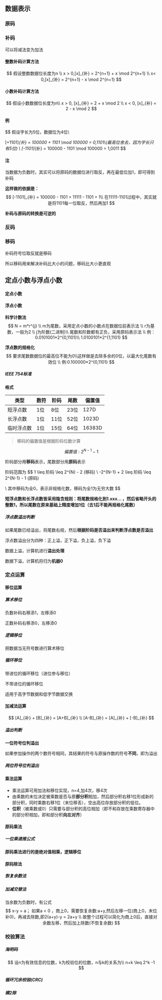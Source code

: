 ## 	数据表示

### 原码



###  补码

可以将减法变为加法

#### 整数补码计算方法

$$
假设整数数据位长度为n \\
x > 0,[x]_{补} = 2^{n+1} + x \mod 2^{n+1}
\\
x< 0,[x]_{补} = 2^{n+1} - x \mod 2^{n+1}
$$



#### 小数补码计算方法

$$
假设小数数据位长度为n\\
x > 0, [x]_{补} = 2 + x \mod 2
\\
x < 0, [x]_{补} = 2 - x \mod 2
$$



#### 例

$$
假设字长为5位，数据位为4位\\

[+1101]_{补} = 100000 + 1101 \mod 100000 = 0,1101\\(最高位舍去，因为字长只有5位)
\\
[-1101]_{补} = 100000 - 1101 \mod 100000 = 1,0011
$$



#### 注

当数据为负数时，其实可以将原码的数据位进行取反，再在最低位加1，即可得到补码

**这样做的依据是：**
$$
[-1101]_{补} = 100000 - 1101 = 11111 - 1101 + 1\\
在11111-1101过程中，其实就是将1101每一位取反，然后再加1
$$










**补码与原码的转换是可逆的**



### 反码



### 移码

补码符号位取反就是移码

所以移码用来解决补码比大小的问题，移码比大小更直观



## 定点小数与浮点小数

#### 定点小数





#### 浮点小数





**科学计数法**
$$
N = m*r^{j}
\\
m为尾数，采用定点小数的小数点在数据位前表示法
\\
r为基数，一般为2
\\
j为阶数(二进制)\\
尾数和阶数都有正负，采用原码表示法
\\
例：0.0101001*2^{0,1101}\\
1.0100101*2^{1,1101}
$$


**浮点数的规格化**
$$
要求尾数数据位的最高位不能为0\\这样做是去除多余的0位，以最大化尾数有效位
\\
例:0.100000*2^{0,1101}
$$



##### IEEE 754标准

**格式**

| 类型       | 数符 | 阶码 | 尾数 | 偏置值 |
| ---------- | ---- | ---- | ---- | ------ |
| 短浮点数   | 1位  | 8位  | 23位 | 127D   |
| 长浮点数   | 1位  | 11位 | 52位 | 1023D  |
| 临时浮点数 | 1位  | 15位 | 64位 | 16383D |

> 移码的偏置值是根据阶码位数计算

$$
偏置值: 2^{N-1}-1
$$



阶码部分用**移码**表示，尾数部分用**原码**表示

阶码范围为
$$
1 \leq 阶码 \leq 2^{N} - 2 (移码)
\\
-2^{N-1} + 2 \leq 阶码 \leq 2^{N-1} - 1 (原码)

\\
其中移码为全0，表示非规格化数，移码为全1为无穷大数
$$




**短浮点数和长浮点数皆采用隐含规则：将尾数规格化到1.xxx... ，然后省略开头的整数1，所以尾数在原来基础上精度增加1位（去1后不能再规格化尾数）**





##### 浮点数溢出判断

如果尾数已经溢出，将尾数右规，然后**根据阶码是否溢出来判断浮点数是否溢出**

浮点数溢出分为四种：正上溢，正下溢，负上溢，负下溢

数据上溢，计算机进行**溢出处理**

数据下溢，计算机将归为**机器0**

### 定点运算

#### 移位运算



##### 算术移位

负数补码右移添1，左移添0

正数补码右移添0，左移添0

##### 逻辑移位

把数据当无符号数进行算术移位

##### 循环移位

带进位的循环移位（进位参与移位）

不带进位的循环移位

适用于高字节数据和低字节数据交换

#### 加减法运算

$$
[A]_{补} + [B]_{补} = [A+B]_{补}
\\
[A-B]_{补} = [A]_{补} + [-B]_{补}
$$



##### 溢出判断

**一位符号位判溢出**

如果参加操作的两个数符号相同，其结果的符号与原操作数的符号**不同**，即为溢出



##### 两位符号位判溢出



#### 乘法运算

* 乘法运算可用加法和移位实现，n=4,加4次，移4次
* 由乘数的末位决定被乘数是否与原**部分积**相加，然后部分积右移1位形成新的部分积，同时乘数右移1位（末位移丢），空出高位存放部分积的低位。
* **位积**（被乘数或0）只需要与部分积的高位相加（即不和存放在乘数寄存器中的部分积相加，即和部分积**向左对齐**）



#### 原码乘法



##### 一位乘递推公式



**原码乘法进行的是绝对值相乘，逻辑移位**





#### 原码除法



##### 恢复余数法



##### 加减交替法

当余数为负数时，有公式
$$
x-y = a； 如果a < 0 ，商上0，需要恢复余数:a+y,然后左移一位(商上0，末位补0)，再减去除数,即2(a+y)-y = 2a+y
\\
故整个过程可以简化为商上0后，直接对余数左移，然后加上除数(不恢复余数)
$$


### 校验算法

##### 海明码

$$
设n为有效信息的位数，k为校验位的位数，n与k的关系为\\
n+k \leq 2^k -1
$$



##### 循环冗余校验(CRC)



##### 模2除


